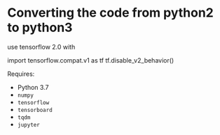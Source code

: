 # Converting the code from python2 to python3 

use tensorflow 2.0 with

import tensorflow.compat.v1 as tf
tf.disable_v2_behavior()



Requires:

- Python 3.7
- ``numpy``
- ``tensorflow``
- ``tensorboard``
- ``tqdm``
- ``jupyter``